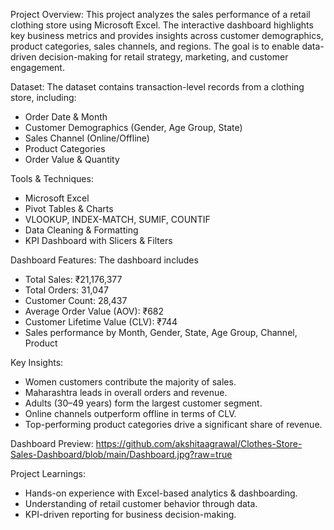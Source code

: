 Project Overview: This project analyzes the sales performance of a retail clothing store using Microsoft Excel.
The interactive dashboard highlights key business metrics and provides insights across customer demographics, product categories, sales channels, and regions. The goal is to enable data-driven decision-making for retail strategy, marketing, and customer engagement.

Dataset: The dataset contains transaction-level records from a clothing store, including:
- Order Date & Month
- Customer Demographics (Gender, Age Group, State)
- Sales Channel (Online/Offline)
- Product Categories
- Order Value & Quantity

Tools & Techniques: 
- Microsoft Excel
- Pivot Tables & Charts
- VLOOKUP, INDEX-MATCH, SUMIF, COUNTIF
- Data Cleaning & Formatting
- KPI Dashboard with Slicers & Filters

Dashboard Features: The dashboard includes
- Total Sales: ₹21,176,377
- Total Orders: 31,047
- Customer Count: 28,437
- Average Order Value (AOV): ₹682
- Customer Lifetime Value (CLV): ₹744
- Sales performance by Month, Gender, State, Age Group, Channel, Product

Key Insights: 
- Women customers contribute the majority of sales.
- Maharashtra leads in overall orders and revenue.
- Adults (30–49 years) form the largest customer segment.
- Online channels outperform offline in terms of CLV.
- Top-performing product categories drive a significant share of revenue.

Dashboard Preview: 
https://github.com/akshitaagrawal/Clothes-Store-Sales-Dashboard/blob/main/Dashboard.jpg?raw=true



Project Learnings: 
- Hands-on experience with Excel-based analytics & dashboarding.
- Understanding of retail customer behavior through data.
- KPI-driven reporting for business decision-making.
